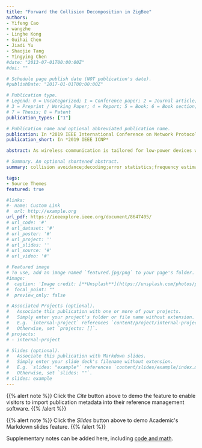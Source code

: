 ```yaml
---
title: "Forward the Collision Decomposition in ZigBee"
authors:
- Yifeng Cao
- wangzhe
- Linghe Kong
- Guihai Chen
- Jiadi Yu
- Shaojie Tang
- Yingying Chen
#date: "2013-07-01T00:00:00Z"
#doi: ""

# Schedule page publish date (NOT publication's date).
#publishDate: "2017-01-01T00:00:00Z"

# Publication type.
# Legend: 0 = Uncategorized; 1 = Conference paper; 2 = Journal article;
# 3 = Preprint / Working Paper; 4 = Report; 5 = Book; 6 = Book section;
# 7 = Thesis; 8 = Patent
publication_types: ["1"]

# Publication name and optional abbreviated publication name.
publication: In *2019 IEEE International Conference on Network Protocols*
publication_short: In *2019 IEEE ICNP*

abstract: As wireless communication is tailored for low-power devices while the number of Internet of Things is growing exponentially, the collision problem in ZigBee is worsen. The classical approaches of solving collision problems lie in collision avoidance and packet retransmission, which could incur considerable overhead. The new trend is to decompose multipacket collision directly, however, the high bit error rate limits its practical applications. 

# Summary. An optional shortened abstract.
summary: collision avoidance;decoding;error statistics;frequency estimation;radio networks;wireless channels;Zigbee;recursive calibration;priori-chip-independent design;FORWARD physical layer design;Internet of Things;collision decomposition;cumulative errors;reference waveform;consecutive packets;scarce-sample errors;chip decoding;error propagation;priori-chip-dependent decomposition pattern;bit error rate;multipacket collision;packet retransmission;collision avoidance;low-power devices;wireless communication;ZigBee;Zigbee;Decoding;Bit error rate;Calibration;Throughput;Wireless communication;Physical layer.

tags:
- Source Themes
featured: true

#links:
#- name: Custom Link
#  url: http://example.org
url_pdf: https://ieeexplore.ieee.org/document/8647405/
# url_code: '#'
# url_dataset: '#'
# url_poster: '#'
# url_project: ''
# url_slides: ''
# url_source: '#'
# url_video: '#'

# Featured image
# To use, add an image named `featured.jpg/png` to your page's folder. 
#image:
#  caption: 'Image credit: [**Unsplash**](https://unsplash.com/photos/pLCdAaMFLTE)'
#  focal_point: ""
#  preview_only: false

# Associated Projects (optional).
#   Associate this publication with one or more of your projects.
#   Simply enter your project's folder or file name without extension.
#   E.g. `internal-project` references `content/project/internal-project/index.md`.
#   Otherwise, set `projects: []`.
# projects:
# - internal-project

# Slides (optional).
#   Associate this publication with Markdown slides.
#   Simply enter your slide deck's filename without extension.
#   E.g. `slides: "example"` references `content/slides/example/index.md`.
#   Otherwise, set `slides: ""`.
# slides: example
---
```


{{% alert note %}}
Click the *Cite* button above to demo the feature to enable visitors to import publication metadata into their reference management software.
{{% /alert %}}

{{% alert note %}}
Click the *Slides* button above to demo Academic's Markdown slides feature.
{{% /alert %}}

Supplementary notes can be added here, including [code and math](https://sourcethemes.com/academic/docs/writing-markdown-latex/).

